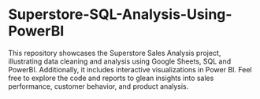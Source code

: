 # Superstore-SQL-Analysis-Using-PowerBI

This repository showcases the Superstore Sales Analysis project, illustrating data cleaning and analysis using Google Sheets, SQL and PowerBI. Additionally, it includes interactive visualizations in Power BI. Feel free to explore the code and reports to glean insights into sales performance, customer behavior, and product analysis.





